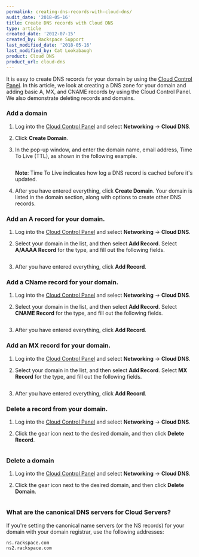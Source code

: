 ```yaml
---
permalink: creating-dns-records-with-cloud-dns/
audit_date: '2018-05-16'
title: Create DNS records with Cloud DNS
type: article
created_date: '2012-07-15'
created_by: Rackspace Support
last_modified_date: '2018-05-16'
last_modified_by: Cat Lookabaugh
product: Cloud DNS
product_url: cloud-dns
---
```


It is easy to create DNS records for your domain by using the
[Cloud Control Panel](https://mycloud.rackspace.com). In this article, we
look at creating a DNS zone for your domain and adding basic A, MX, and
CNAME records by using the Cloud Control Panel. We also demonstrate deleting records
and domains.

### Add a domain

1.  Log into the [Cloud Control Panel](https://mycloud.rackspace.com)
    and select **Networking** -> **Cloud DNS**.

2.  Click **Create Domain**.

3.  In the pop-up window, and enter the domain name, email address, Time To Live
    (TTL), as shown in the following example.

    <img src="{% asset_path cloud-dns/creating-dns-records-with-cloud-dns/2.png %}" alt="" />

    **Note**: Time To Live indicates how log a DNS record is cached before it's updated.

3.  After you have entered everything, click **Create Domain**. Your domain is
    listed in the domain section, along with options to create other DNS records.

### Add an A record for your domain.

1.  Log into the [Cloud Control Panel](https://mycloud.rackspace.com)
    and select **Networking** -> **Cloud DNS**.
2.  Select your domain in the list, and then select **Add Record**.
    Select **A/AAAA Record** for the type, and fill out the following fields.

    <img src="{% asset_path cloud-dns/creating-dns-records-with-cloud-dns/3.png %}" alt="" />

3.  After you have entered everything, click **Add Record**.

### Add a CName record for your domain.

1.  Log into the [Cloud Control Panel](https://mycloud.rackspace.com)
    and select **Networking** -> **Cloud DNS**.
2.  Select your domain in the list, and then select **Add Record**. Select
    **CNAME Record** for the type, and fill out the following fields.

    <img src="{% asset_path cloud-dns/creating-dns-records-with-cloud-dns/4.png %}" alt="" />

3.  After you have entered everything, click **Add Record**.

### Add an MX record for your domain.

1.  Log into the [Cloud Control Panel](https://mycloud.rackspace.com)
    and select **Networking** -> **Cloud DNS**.
2.  Select your domain in the list, and then select **Add Record**. Select
    **MX Record** for the type, and fill out the following fields.

    <img src="{% asset_path cloud-dns/creating-dns-records-with-cloud-dns/5.png %}" alt="" />

3.  After you have entered everything, click **Add Record**.

### Delete a record from your domain.

1.  Log into the [Cloud Control Panel](https://mycloud.rackspace.com)
    and select **Networking** -> **Cloud DNS**.
2.  Click the gear icon next to the desired domain, and then click **Delete Record**.

    <img src="{% asset_path cloud-dns/creating-dns-records-with-cloud-dns/6.png %}" alt="" />

### Delete a domain

1.  Log into the [Cloud Control Panel](https://mycloud.rackspace.com)
    and select **Networking** -> **Cloud DNS**.
2.  Click the gear icon next to the desired domain, and then click **Delete Domain**.

    <img src="{% asset_path cloud-dns/creating-dns-records-with-cloud-dns/7.png %}" alt="" />

### What are the canonical DNS servers for Cloud Servers?

If you're setting the canonical name servers (or the NS records) for your domain
with your domain registrar, use the following addresses:

    ns.rackspace.com
    ns2.rackspace.com
